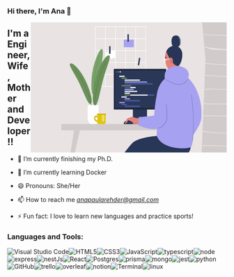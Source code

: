
### Hi there, I'm Ana  👋

 <img align="right" alt="GIF" src="https://github.com/anarehder/anarehder/blob/main/gif_women.gif?raw=true" width="450" height="300" />


## I'm a Engineer, Wife, Mother and Developer!!
- 🔭 I’m currently finishing my Ph.D.
- 🌱 I’m currently learning Docker
- 😄 Pronouns: She/Her
- 📫 How to reach me *anapaularehder@gmail.com*

- ⚡ Fun fact: I love to learn new languages and practice sports!


### Languages and Tools:

<img align="left" alt="Visual Studio Code" heigth="30px" margin="10px" src="https://img.shields.io/badge/Visual_Studio_Code-0078D4?style=for-the-badge&logo=visual%20studio%20code&logoColor=white" />
<img align="left" alt="HTML5" heigth="30px"  src="https://img.shields.io/badge/HTML5-E34F26?style=for-the-badge&logo=html5&logoColor=white" />
<img align="left" alt="CSS3" heigth="30px"  src="https://img.shields.io/badge/CSS3-1572B6?style=for-the-badge&logo=css3&logoColor=white" />
<img align="left" alt="JavaScript" heigth="30px"  src="https://img.shields.io/badge/JavaScript-323330?style=for-the-badge&logo=javascript&logoColor=F7DF1E" />
<img align="left" alt="typescript" heigth="30px"  src="https://img.shields.io/badge/TypeScript-007ACC?style=for-the-badge&logo=typescript&logoColor=white" />
<img align="left" alt="node" heigth="30px"  src="https://img.shields.io/badge/Node%20js-339933?style=for-the-badge&logo=nodedotjs&logoColor=white"/>
<img align="left" alt="express" heigth="30px"  src="https://img.shields.io/badge/Express%20js-000000?style=for-the-badge&logo=express&logoColor=white" />
<img align="left" alt="nestJs" heigth="30px"  src="https://img.shields.io/badge/nestjs-E0234E?style=for-the-badge&logo=nestjs&logoColor=white" />
<img align="left" alt="React" heigth="30px"  src="https://img.shields.io/badge/React-20232A?style=for-the-badge&logo=react&logoColor=61DAFB" />
<img align="left" alt="Postgres" heigth="30px" src="https://img.shields.io/badge/PostgreSQL-316192?style=for-the-badge&logo=postgresql&logoColor=white" />
<img align="left" alt="prisma" heigth="30px"  src="https://img.shields.io/badge/Prisma-3982CE?style=for-the-badge&logo=Prisma&logoColor=white" />
<img align="left" alt="mongo" heigth="30px"  src="https://img.shields.io/badge/MongoDB-4EA94B?style=for-the-badge&logo=mongodb&logoColor=white" />
<img align="left" alt="jest" heigth="30px"  src="https://img.shields.io/badge/Jest-C21325?style=for-the-badge&logo=jest&logoColor=white" />
<img align="left" alt="python" heigth="30px"  src="https://img.shields.io/badge/Python-FFD43B?style=for-the-badge&logo=python&logoColor=blue" />
<img align="left" alt="GitHub" heigth="30px"  src="https://img.shields.io/badge/GitHub-100000?style=for-the-badge&logo=github&logoColor=white" />
<img align="left" alt="trello" heigth="30px"  src="https://img.shields.io/badge/Trello-0052CC?style=for-the-badge&logo=trello&logoColor=white" />
<img align="left" alt="overleaf" heigth="30px"  src="https://img.shields.io/badge/Overleaf-47A141?style=for-the-badge&logo=Overleaf&logoColor=white" />
<img align="left" alt="notion" heigth="30px"  src="https://img.shields.io/badge/Notion-000000?style=for-the-badge&logo=notion&logoColor=white" />
<img align="left" alt="Terminal" heigth="30px"  src="https://img.shields.io/badge/GNU%20Bash-4EAA25?style=for-the-badge&logo=GNU%20Bash&logoColor=white" />
<img align="left" alt="linux" heigth="30px"  src="https://img.shields.io/badge/Linux-FCC624?style=for-the-badge&logo=linux&logoColor=black" />
